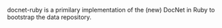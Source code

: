 docnet-ruby is a primilary implementation of the (new) DocNet in Ruby to bootstrap the data repository.